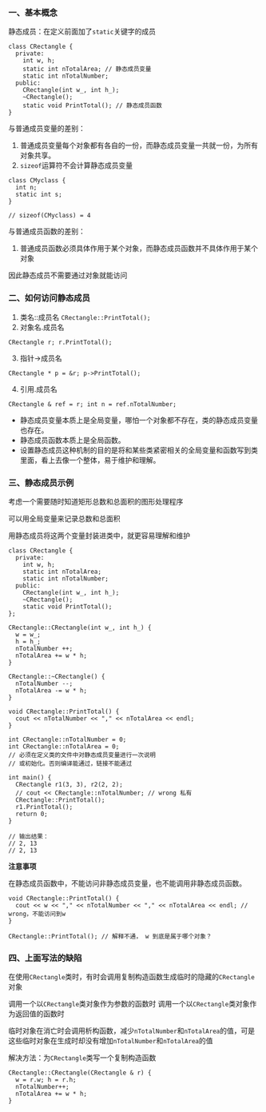 ### 一、基本概念

静态成员：在定义前面加了`static`关键字的成员

```
class CRectangle {
  private:
    int w, h;
    static int nTotalArea; // 静态成员变量
    static int nTotalNumber;
  public:
    CRectangle(int w_, int h_);
    ~CRectangle();
    static void PrintTotal(); // 静态成员函数
}
```
与普通成员变量的差别：
1. 普通成员变量每个对象都有各自的一份，而静态成员变量一共就一份，为所有对象共享。
2. `sizeof`运算符不会计算静态成员变量
```
class CMyclass {
  int n;
  static int s;
}

// sizeof(CMyclass) = 4
```

与普通成员函数的差别：
1. 普通成员函数必须具体作用于某个对象，而静态成员函数并不具体作用于某个对象

因此静态成员不需要通过对象就能访问

### 二、如何访问静态成员
1. 类名::成员名 `CRectangle::PrintTotal();`
2. 对象名.成员名
```
CRectangle r; r.PrintTotal();
```
3. 指针->成员名
```
CRectangle * p = &r; p->PrintTotal();
```
4. 引用.成员名
```
CRectangle & ref = r; int n = ref.nTotalNumber;
```

- 静态成员变量本质上是全局变量，哪怕一个对象都不存在，类的静态成员变量也存在。
- 静态成员函数本质上是全局函数。
- 设置静态成员这种机制的目的是将和某些类紧密相关的全局变量和函数写到类里面，看上去像一个整体，易于维护和理解。

### 三、静态成员示例

考虑一个需要随时知道矩形总数和总面积的图形处理程序

可以用全局变量来记录总数和总面积

用静态成员将这两个变量封装进类中，就更容易理解和维护

```
class CRectangle {
  private:
    int w, h;
    static int nTotalArea;
    static int nTotalNumber;
  public:
    CRectangle(int w_, int h_);
    ~CRectangle();
    static void PrintTotal();
};

CRectangle::CRectangle(int w_, int h_) {
  w = w_;
  h = h_;
  nTotalNumber ++;
  nTotalArea += w * h;
}

CRectangle::~CRectangle() {
  nTotalNumber --;
  nTotalArea -= w * h;
}

void CRectangle::PrintTotal() {
  cout << nTotalNumber << "," << nTotalArea << endl;
}

int CRectangle::nTotalNumber = 0;
int CRectangle::nTotalArea = 0;
// 必须在定义类的文件中对静态成员变量进行一次说明
// 或初始化。否则编译能通过，链接不能通过

int main() {
  CRectangle r1(3, 3), r2(2, 2);
  // cout << CRectangle::nTotalNumber; // wrong 私有
  CRectangle::PrintTotal();
  r1.PrintTotal();
  return 0;
}

// 输出结果：
// 2, 13
// 2, 13
```

**注意事项**

在静态成员函数中，不能访问非静态成员变量，也不能调用非静态成员函数。

```
void CRectangle::PrintTotal() {
  cout << w << "," << nTotalNumber << "," << nTotalArea << endl; // wrong，不能访问到w
}

CRectangle::PrintTotal(); // 解释不通， w 到底是属于哪个对象？
```

### 四、上面写法的缺陷

在使用`CRectangle`类时，有时会调用复制构造函数生成临时的隐藏的`CRectangle`对象

调用一个以`CRectangle`类对象作为参数的函数时
调用一个以`CRectangle`类对象作为返回值的函数时

临时对象在消亡时会调用析构函数，减少`nTotalNumber`和`nTotalArea`的值，可是这些临时对象在生成时却没有增加`nTotalNumber`和`nTotalArea`的值

解决方法：为`CRectangle`类写一个复制构造函数

```
CRectangle::CRectangle(CRectangle & r) {
  w = r.w; h = r.h;
  nTotalNumber++;
  nTotalArea += w * h; 
}
```
